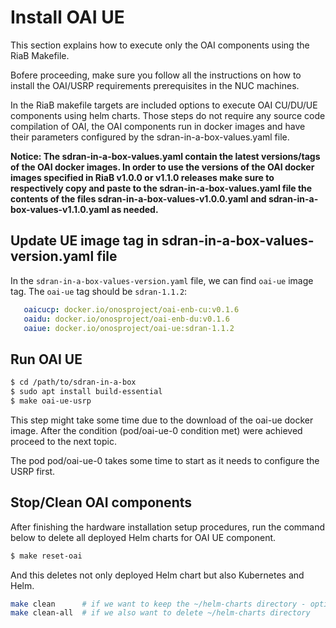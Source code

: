 <!--
SPDX-FileCopyrightText: 2019-present Open Networking Foundation <info@opennetworking.org>

SPDX-License-Identifier: Apache-2.0
-->

# Install OAI UE

This section explains how to execute only the OAI components using the RiaB Makefile.

Bofere proceeding, make sure you follow all the instructions on how to install the OAI/USRP requirements prerequisites in the NUC machines.

In the RiaB makefile targets are included options to execute OAI CU/DU/UE components using helm charts. Those steps do not require any source code compilation of OAI, the OAI components run in docker images and have their parameters configured by the sdran-in-a-box-values.yaml file.

**Notice: The sdran-in-a-box-values.yaml contain the latest versions/tags of the OAI docker images. In order to use the versions of the OAI docker images specified in RiaB v1.0.0 or v1.1.0 releases make sure to respectively copy and paste to the sdran-in-a-box-values.yaml file the contents of the files sdran-in-a-box-values-v1.0.0.yaml and sdran-in-a-box-values-v1.1.0.yaml as needed.**

## Update UE image tag in sdran-in-a-box-values-version.yaml file
In the `sdran-in-a-box-values-version.yaml` file, we can find `oai-ue` image tag. The `oai-ue` tag should be `sdran-1.1.2`:
```yaml
   oaicucp: docker.io/onosproject/oai-enb-cu:v0.1.6
   oaidu: docker.io/onosproject/oai-enb-du:v0.1.6
   oaiue: docker.io/onosproject/oai-ue:sdran-1.1.2
```

## Run OAI UE
```bash
$ cd /path/to/sdran-in-a-box
$ sudo apt install build-essential
$ make oai-ue-usrp
```

This step might take some time due to the download of the oai-ue docker image.
After the condition (pod/oai-ue-0 condition met) were achieved proceed to the next topic.

The pod pod/oai-ue-0 takes some time to start as it needs to configure the USRP first.


## Stop/Clean OAI components

After finishing the hardware installation setup procedures, run the command below to delete all deployed Helm charts for OAI UE component.

```bash
$ make reset-oai
```

And this deletes not only deployed Helm chart but also Kubernetes and Helm.

```bash
make clean      # if we want to keep the ~/helm-charts directory - option to develop/test changed/new Helm charts
make clean-all  # if we also want to delete ~/helm-charts directory
```
